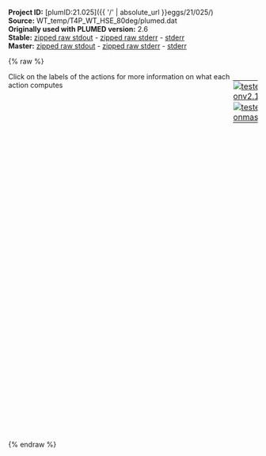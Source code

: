 **Project ID:** [plumID:21.025]({{ '/' | absolute_url }}eggs/21/025/)  
**Source:** WT_temp/T4P_WT_HSE_80deg/plumed.dat  
**Originally used with PLUMED version:** 2.6  
**Stable:** [zipped raw stdout](plumed.dat.plumed.stdout.txt.zip) - [zipped raw stderr](plumed.dat.plumed.stderr.txt.zip) - [stderr](plumed.dat.plumed.stderr)  
**Master:** [zipped raw stdout](plumed.dat.plumed_master.stdout.txt.zip) - [zipped raw stderr](plumed.dat.plumed_master.stderr.txt.zip) - [stderr](plumed.dat.plumed_master.stderr)  

{% raw %}
<div style="width: 100%; float:left">
<div style="width: 90%; float:left" id="value_details_data/WT_temp/T4P_WT_HSE_80deg/plumed.dat"> Click on the labels of the actions for more information on what each action computes </div>
<div style="width: 10%; float:left"><table><tr><td style="padding:1px"><a href="plumed.dat.plumed.stderr"><img src="https://img.shields.io/badge/v2.10-passing-green.svg" alt="tested onv2.10" /></a></td></tr><tr><td style="padding:1px"><a href="plumed.dat.plumed_master.stderr"><img src="https://img.shields.io/badge/master-passing-green.svg" alt="tested onmaster" /></a></td></tr></table></div></div>
<pre style="width=97%;">
<b name="data/WT_temp/T4P_WT_HSE_80deg/plumed.datd0" onclick='showPath("data/WT_temp/T4P_WT_HSE_80deg/plumed.dat","data/WT_temp/T4P_WT_HSE_80deg/plumed.datd0","data/WT_temp/T4P_WT_HSE_80deg/plumed.datd0","black")'>d0</b><span style="display:none;" id="data/WT_temp/T4P_WT_HSE_80deg/plumed.datd0">The DISTANCE action with label <b>d0</b> calculates the following quantities:<table  align="center" frame="void" width="95%" cellpadding="5%"><tr><td width="5%"><b> Quantity </b>  </td><td width="5%"><b> Type </b>  </td><td><b> Description </b> </td></tr><tr><td width="5%">d0</td><td width="5%"><font color="black">scalar</font></td><td>the DISTANCE between this pair of atoms</td></tr></table></span>: <span class="plumedtooltip" style="color:green">DISTANCE<span class="right">Calculate the distance between a pair of atoms. <a href="https://www.plumed.org/doc-master/user-doc/html/_d_i_s_t_a_n_c_e.html" style="color:green">More details</a><i></i></span></span> <span class="plumedtooltip">ATOMS<span class="right">the pair of atom that we are calculating the distance between<i></i></span></span>=727,2885
<b name="data/WT_temp/T4P_WT_HSE_80deg/plumed.datd1" onclick='showPath("data/WT_temp/T4P_WT_HSE_80deg/plumed.dat","data/WT_temp/T4P_WT_HSE_80deg/plumed.datd1","data/WT_temp/T4P_WT_HSE_80deg/plumed.datd1","black")'>d1</b><span style="display:none;" id="data/WT_temp/T4P_WT_HSE_80deg/plumed.datd1">The DISTANCE action with label <b>d1</b> calculates the following quantities:<table  align="center" frame="void" width="95%" cellpadding="5%"><tr><td width="5%"><b> Quantity </b>  </td><td width="5%"><b> Type </b>  </td><td><b> Description </b> </td></tr><tr><td width="5%">d1</td><td width="5%"><font color="black">scalar</font></td><td>the DISTANCE between this pair of atoms</td></tr></table></span>: <span class="plumedtooltip" style="color:green">DISTANCE<span class="right">Calculate the distance between a pair of atoms. <a href="https://www.plumed.org/doc-master/user-doc/html/_d_i_s_t_a_n_c_e.html" style="color:green">More details</a><i></i></span></span> <span class="plumedtooltip">ATOMS<span class="right">the pair of atom that we are calculating the distance between<i></i></span></span>=2791,4949
<b name="data/WT_temp/T4P_WT_HSE_80deg/plumed.datd2" onclick='showPath("data/WT_temp/T4P_WT_HSE_80deg/plumed.dat","data/WT_temp/T4P_WT_HSE_80deg/plumed.datd2","data/WT_temp/T4P_WT_HSE_80deg/plumed.datd2","black")'>d2</b><span style="display:none;" id="data/WT_temp/T4P_WT_HSE_80deg/plumed.datd2">The DISTANCE action with label <b>d2</b> calculates the following quantities:<table  align="center" frame="void" width="95%" cellpadding="5%"><tr><td width="5%"><b> Quantity </b>  </td><td width="5%"><b> Type </b>  </td><td><b> Description </b> </td></tr><tr><td width="5%">d2</td><td width="5%"><font color="black">scalar</font></td><td>the DISTANCE between this pair of atoms</td></tr></table></span>: <span class="plumedtooltip" style="color:green">DISTANCE<span class="right">Calculate the distance between a pair of atoms. <a href="https://www.plumed.org/doc-master/user-doc/html/_d_i_s_t_a_n_c_e.html" style="color:green">More details</a><i></i></span></span> <span class="plumedtooltip">ATOMS<span class="right">the pair of atom that we are calculating the distance between<i></i></span></span>=4855,7013
<b name="data/WT_temp/T4P_WT_HSE_80deg/plumed.datd3" onclick='showPath("data/WT_temp/T4P_WT_HSE_80deg/plumed.dat","data/WT_temp/T4P_WT_HSE_80deg/plumed.datd3","data/WT_temp/T4P_WT_HSE_80deg/plumed.datd3","black")'>d3</b><span style="display:none;" id="data/WT_temp/T4P_WT_HSE_80deg/plumed.datd3">The DISTANCE action with label <b>d3</b> calculates the following quantities:<table  align="center" frame="void" width="95%" cellpadding="5%"><tr><td width="5%"><b> Quantity </b>  </td><td width="5%"><b> Type </b>  </td><td><b> Description </b> </td></tr><tr><td width="5%">d3</td><td width="5%"><font color="black">scalar</font></td><td>the DISTANCE between this pair of atoms</td></tr></table></span>: <span class="plumedtooltip" style="color:green">DISTANCE<span class="right">Calculate the distance between a pair of atoms. <a href="https://www.plumed.org/doc-master/user-doc/html/_d_i_s_t_a_n_c_e.html" style="color:green">More details</a><i></i></span></span> <span class="plumedtooltip">ATOMS<span class="right">the pair of atom that we are calculating the distance between<i></i></span></span>=6974,478

<b name="data/WT_temp/T4P_WT_HSE_80deg/plumed.datuw" onclick='showPath("data/WT_temp/T4P_WT_HSE_80deg/plumed.dat","data/WT_temp/T4P_WT_HSE_80deg/plumed.datuw","data/WT_temp/T4P_WT_HSE_80deg/plumed.datuw","black")'>uw</b><span style="display:none;" id="data/WT_temp/T4P_WT_HSE_80deg/plumed.datuw">The UPPER_WALLS action with label <b>uw</b> calculates the following quantities:<table  align="center" frame="void" width="95%" cellpadding="5%"><tr><td width="5%"><b> Quantity </b>  </td><td width="5%"><b> Type </b>  </td><td><b> Description </b> </td></tr><tr><td width="5%">uw.bias</td><td width="5%"><font color="black">scalar</font></td><td>the instantaneous value of the bias potential</td></tr><tr><td width="5%">uw.force2</td><td width="5%"><font color="black">scalar</font></td><td>the instantaneous value of the squared force due to this bias potential</td></tr></table></span>: <span class="plumedtooltip" style="color:green">UPPER_WALLS<span class="right">Defines a wall for the value of one or more collective variables, <a href="https://www.plumed.org/doc-master/user-doc/html/_u_p_p_e_r__w_a_l_l_s.html" style="color:green">More details</a><i></i></span></span> <span class="plumedtooltip">ARG<span class="right">the arguments on which the bias is acting<i></i></span></span>=<b name="data/WT_temp/T4P_WT_HSE_80deg/plumed.datd0">d0</b>,<b name="data/WT_temp/T4P_WT_HSE_80deg/plumed.datd1">d1</b>,<b name="data/WT_temp/T4P_WT_HSE_80deg/plumed.datd2">d2</b>,<b name="data/WT_temp/T4P_WT_HSE_80deg/plumed.datd3">d3</b> <span class="plumedtooltip">KAPPA<span class="right">the force constant for the wall<i></i></span></span>=1000.0,1000.0,1000.0,1000.0 <span class="plumedtooltip">AT<span class="right">the positions of the wall<i></i></span></span>=2.5,2.6,2.5,2.0
<b name="data/WT_temp/T4P_WT_HSE_80deg/plumed.datlw" onclick='showPath("data/WT_temp/T4P_WT_HSE_80deg/plumed.dat","data/WT_temp/T4P_WT_HSE_80deg/plumed.datlw","data/WT_temp/T4P_WT_HSE_80deg/plumed.datlw","black")'>lw</b><span style="display:none;" id="data/WT_temp/T4P_WT_HSE_80deg/plumed.datlw">The LOWER_WALLS action with label <b>lw</b> calculates the following quantities:<table  align="center" frame="void" width="95%" cellpadding="5%"><tr><td width="5%"><b> Quantity </b>  </td><td width="5%"><b> Type </b>  </td><td><b> Description </b> </td></tr><tr><td width="5%">lw.bias</td><td width="5%"><font color="black">scalar</font></td><td>the instantaneous value of the bias potential</td></tr><tr><td width="5%">lw.force2</td><td width="5%"><font color="black">scalar</font></td><td>the instantaneous value of the squared force due to this bias potential</td></tr></table></span>: <span class="plumedtooltip" style="color:green">LOWER_WALLS<span class="right">Defines a wall for the value of one or more collective variables, <a href="https://www.plumed.org/doc-master/user-doc/html/_l_o_w_e_r__w_a_l_l_s.html" style="color:green">More details</a><i></i></span></span> <span class="plumedtooltip">ARG<span class="right">the arguments on which the bias is acting<i></i></span></span>=<b name="data/WT_temp/T4P_WT_HSE_80deg/plumed.datd0">d0</b>,<b name="data/WT_temp/T4P_WT_HSE_80deg/plumed.datd1">d1</b>,<b name="data/WT_temp/T4P_WT_HSE_80deg/plumed.datd2">d2</b>,<b name="data/WT_temp/T4P_WT_HSE_80deg/plumed.datd3">d3</b> <span class="plumedtooltip">KAPPA<span class="right">the force constant for the wall<i></i></span></span>=1000.0,1000.0,1000.0,1000.0 <span class="plumedtooltip">AT<span class="right">the positions of the wall<i></i></span></span>=1.0,1.1,1.0,0.5

<span class="plumedtooltip" style="color:green">PRINT<span class="right">Print quantities to a file. <a href="https://www.plumed.org/doc-master/user-doc/html/_p_r_i_n_t.html" style="color:green">More details</a><i></i></span></span> <span class="plumedtooltip">FILE<span class="right">the name of the file on which to output these quantities<i></i></span></span>=COLVAR <span class="plumedtooltip">ARG<span class="right">the labels of the values that you would like to print to the file<i></i></span></span>=<b name="data/WT_temp/T4P_WT_HSE_80deg/plumed.datd0">d0</b>,<b name="data/WT_temp/T4P_WT_HSE_80deg/plumed.datd1">d1</b>,<b name="data/WT_temp/T4P_WT_HSE_80deg/plumed.datd2">d2</b>,<b name="data/WT_temp/T4P_WT_HSE_80deg/plumed.datd3">d3</b>,<b name="data/WT_temp/T4P_WT_HSE_80deg/plumed.datuw">uw.bias</b>,<b name="data/WT_temp/T4P_WT_HSE_80deg/plumed.datlw">lw.bias</b> <span class="plumedtooltip">STRIDE<span class="right"> the frequency with which the quantities of interest should be output<i></i></span></span>=50000
</pre>
{% endraw %}
